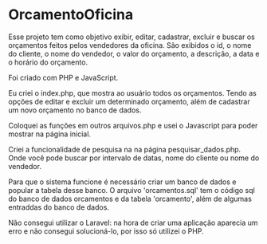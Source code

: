 # OrcamentoOficina
Esse projeto tem como objetivo exibir, editar, cadastrar, excluir e buscar os orçamentos feitos pelos vendedores da oficina. São exibidos o id, o nome do cliente, o nome do vendedor, o valor do orçamento, a descrição, a data e o horário do orçamento.

Foi criado com PHP e JavaScript.

Eu criei o index.php, que mostra ao usuário todos os orçamentos. Tendo as opções de editar e excluir um determinado orçamento, além de cadastrar um novo orçamento no banco de dados.

Coloquei as funções em outros arquivos.php e usei o Javascript para poder mostrar na página inicial.

Criei a funcionalidade de pesquisa na na página pesquisar_dados.php. Onde você pode buscar por intervalo de datas, nome do cliente ou nome do vendedor.

Para que o sistema funcione é necessário criar um banco de dados e popular a tabela desse banco. O arquivo 'orcamentos.sql' tem o código sql do banco de dados orcamentos e da tabela 'orcamento', além de algumas entraddas do banco de dados.

Não consegui utilizar o Laravel: na hora de criar uma aplicação aparecia um erro e não consegui solucioná-lo, por isso só utilizei o PHP.
